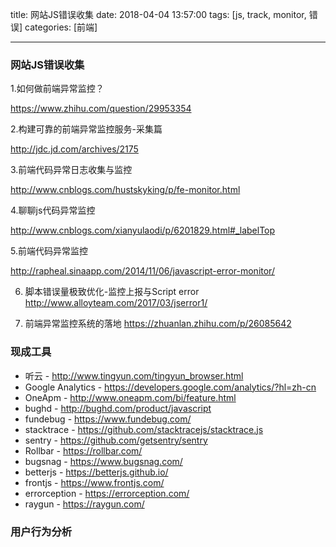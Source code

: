 title: 网站JS错误收集
date: 2018-04-04 13:57:00
tags: [js, track, monitor, 错误]
categories: [前端]

---

### 网站JS错误收集

1.如何做前端异常监控？

https://www.zhihu.com/question/29953354

2.构建可靠的前端异常监控服务-采集篇

http://jdc.jd.com/archives/2175

3.前端代码异常日志收集与监控

http://www.cnblogs.com/hustskyking/p/fe-monitor.html

4.聊聊js代码异常监控

http://www.cnblogs.com/xianyulaodi/p/6201829.html#_labelTop

5.前端代码异常监控

http://rapheal.sinaapp.com/2014/11/06/javascript-error-monitor/

6. 脚本错误量极致优化-监控上报与Script error
http://www.alloyteam.com/2017/03/jserror1/

7. 前端异常监控系统的落地
https://zhuanlan.zhihu.com/p/26085642

### 现成工具

 - 听云 - http://www.tingyun.com/tingyun_browser.html
 - Google Analytics - https://developers.google.com/analytics/?hl=zh-cn
 - OneApm - http://www.oneapm.com/bi/feature.html
 - bughd - http://bughd.com/product/javascript
 - fundebug - https://www.fundebug.com/
 - stacktrace - https://github.com/stacktracejs/stacktrace.js
 - sentry - https://github.com/getsentry/sentry
 - Rollbar - https://rollbar.com/
 - bugsnag - https://www.bugsnag.com/
 - betterjs - https://betterjs.github.io/
 - frontjs - https://www.frontjs.com/
 - errorception - https://errorception.com/
 - raygun - https://raygun.com/
 
### 用户行为分析